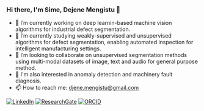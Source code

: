 ### Hi there, I'm Sime, Dejene Mengistu 👋

- 🔭 I’m currently working on deep learnin-based machine vision algorithms for industrial defect segmentation.
- 🌱 I’m currently studying weakly-supervised and unsupervised algorithms for defect segmentation, enabling automated inspection for intelligent manufacturing settings.
- 👯 I’m looking to collaborate on unsupervised segmentation methods using multi-modal datasets of image, text and audio for general purpose method.
- 👯 I'm also interested in anomaly detection and machinery fault diagnosis.
- 📫 How to reach me: djene.mengistu@gmail.com
  
[![LinkedIn](https://img.shields.io/badge/LinkedIn-0077B5?style=for-the-badge&logo=linkedin&logoColor=white)](https://www.linkedin.com/in/dejene-mengistu-37a44724/)
[![ResearchGate](https://img.shields.io/badge/ResearchGate-00CCBB?style=for-the-badge&logo=researchgate&logoColor=white)](https://www.researchgate.net/profile/Dejene-Mengistu)
[![ORCID](https://img.shields.io/badge/ORCID-A6CE39?style=for-the-badge&logo=ORCID&logoColor=white)](https://orcid.org/0000-0002-7265-5765)
